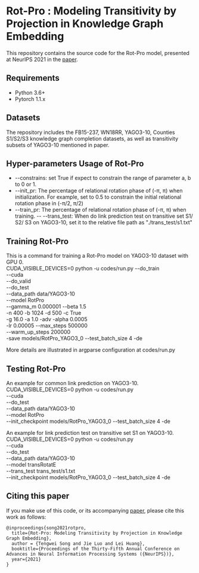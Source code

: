 # Rot-Pro : Modeling Transitivity by Projection in Knowledge Graph Embedding
This repository contains the source code for the Rot-Pro model, presented at NeurIPS 2021 in the [paper](https://arxiv.org/pdf/2110.14450.pdf).
 

## Requirements
- Python 3.6+
- Pytorch 1.1.x 


## Datasets
The repository includes the FB15-237, WN18RR, YAGO3-10, Counties S1/S2/S3 knowledge graph completion datasets, as well as transitivity subsets of YAGO3-10 mentioned in paper.

## Hyper-parameters Usage of Rot-Pro
- --constrains: set True if expect to constrain the range of parameter a, b to 0 or 1.
- --init_pr: The percentage of relational rotation phase of (-π, π) when initialization. For example, set to 0.5 to constrain the initial relational rotation phase in (-π/2, π/2)
- --train_pr: The percentage of relational rotation phase of (-π, π) when training.
-- --trans_test: When do link prediction test on transitive set S1/ S2/ S3 on YAGO3-10, set it to the relative file path as "./trans_test/s1.txt"


## Training Rot-Pro
This is a command for training a Rot-Pro model on YAGO3-10 dataset with GPU 0.  
  CUDA_VISIBLE_DEVICES=0 python -u codes/run.py --do_train \
 --cuda \
 --do_valid \
 --do_test \
 --data_path data/YAGO3-10\
 --model RotPro \
 --gamma_m 0.000001 --beta 1.5 \
 -n 400 -b 1024 -d 500 -c True \
 -g 16.0 -a 1.0 -adv -alpha 0.0005 \
 -lr 0.00005 --max_steps 500000 \
 --warm_up_steps 200000 \
 -save models/RotPro_YAGO3_0 --test_batch_size 4 -de

More details are illustrated in argparse configuration at codes/run.py

## Testing Rot-Pro
An example for common link prediction on YAGO3-10.
CUDA_VISIBLE_DEVICES=0 python -u codes/run.py  \
 --cuda \
 --do_test \
 --data_path data/YAGO3-10\
 --model RotPro \
 --init_checkpoint models/RotPro_YAGO3_0   --test_batch_size 4 -de

An example for link prediction test on transitive set S1 on YAGO3-10.
 CUDA_VISIBLE_DEVICES=0 python -u codes/run.py  \
 --cuda \
 --do_test \
 --data_path data/YAGO3-10\
 --model transRotatE \
 --trans_test trans_test/s1.txt \
 --init_checkpoint models/RotPro_YAGO3_0   --test_batch_size 4 -de



##  Citing this paper
If you make use of this code, or its accompanying [paper](https://arxiv.org/pdf/2110.14450.pdf), please cite this work as follows:

```
@inproceedings{song2021rotpro,
  title={Rot-Pro: Modeling Transitivity by Projection in Knowledge Graph Embedding},
  author = {Tengwei Song and Jie Luo and Lei Huang},
  booktitle={Proceedings of the Thirty-Fifth Annual Conference on Advances in Neural Information Processing Systems ({NeurIPS})},
  year={2021}
}

```


